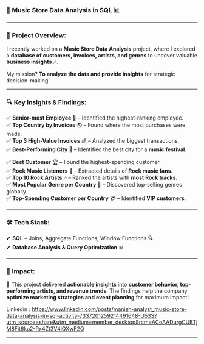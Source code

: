 ### **🎵 Music Store Data Analysis in SQL 📊**  

---

### **🚀 Project Overview:**  
I recently worked on a **Music Store Data Analysis** project, where I explored a **database of customers, invoices, artists, and genres** to uncover valuable **business insights** 🎶.  

My mission? **To analyze the data and provide insights** for strategic decision-making!  

---

### **🔍 Key Insights & Findings:**  
✅ **Senior-most Employee** 👔 – Identified the highest-ranking employee.  
✅ **Top Country by Invoices** 🌎 – Found where the most purchases were made.  
✅ **Top 3 High-Value Invoices** 💰 – Analyzed the biggest transactions.  
✅ **Best-Performing City** 🎤 – Identified the best city for a **music festival**.  


✅ **Best Customer** 🏆 – Found the highest-spending customer.  
✅ **Rock Music Listeners** 🎸 – Extracted details of **Rock music fans**.  
✅ **Top 10 Rock Artists** 🎶 – Ranked the artists with **most Rock tracks**.  
✅ **Most Popular Genre per Country** 🎼 – Discovered top-selling genres globally.  
✅ **Top-Spending Customer per Country** 💳 – Identified **VIP customers**.  

---

### **🛠 Tech Stack:**  
✔ **SQL** – Joins, Aggregate Functions, Window Functions 🔍  
✔ **Database Analysis & Query Optimization** 📊  

---

### **🎯 Impact:**  
🚀 This project delivered **actionable insights** into **customer behavior, top-performing artists, and revenue trends**. The findings help the company **optimize marketing strategies and event planning** for maximum impact!  

Linkedin : https://www.linkedin.com/posts/manish-analyst_music-store-data-analysis-in-sql-activity-7337201259214491648-U53S?utm_source=share&utm_medium=member_desktop&rcm=ACoAADurgCUBTjM8Fit6ka2-Rx4Zt3V4lQXwF2Q


---

